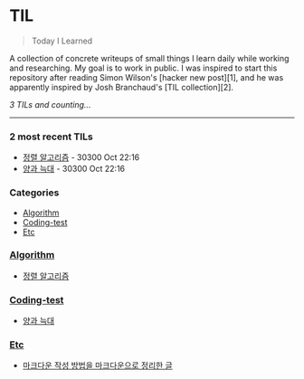 # TIL
> Today I Learned

A collection of concrete writeups of small things I learn daily while working
and researching. My goal is to work in public. I was inspired to start this
repository after reading Simon Wilson's [hacker new post][1], and he was
apparently inspired by Josh Branchaud's [TIL collection][2].


_3 TILs and counting..._

---

### 2 most recent TILs

- [정렬 알고리즘](Algorithm/Sorting.md) - 30300 Oct 22:16
- [양과 늑대](Coding-test/231027.md) - 30300 Oct 22:16

### Categories

- [Algorithm](#algorithm)
- [Coding-test](#coding-test)
- [Etc](#etc)

### [Algorithm](#algorithm)
- [정렬 알고리즘](Algorithm/Sorting.md)

### [Coding-test](#coding-test)
- [양과 늑대](Coding-test/231027.md)

### [Etc](#etc)
- [마크다운 작성 방법을 마크다운으로 정리한 글](Etc/Markdown.md)


